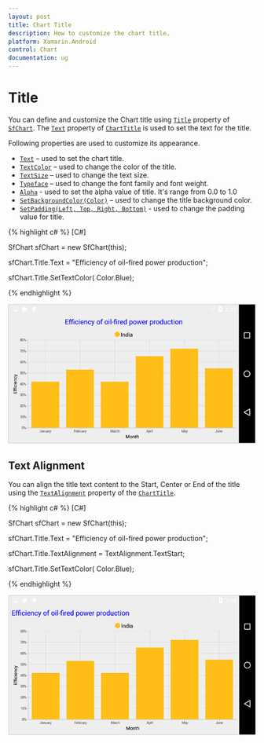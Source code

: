 ```yaml
---
layout: post
title: Chart Title
description: How to customize the chart title. 
platform: Xamarin.Android
control: Chart
documentation: ug
---
```


# Title

You can define and customize the Chart title using [`Title`](https://help.syncfusion.com/cr/cref_files/xamarin-android/Syncfusion.SfChart.Android~Com.Syncfusion.Charts.ChartBase~Title.html) property of [`SfChart`](http://help.syncfusion.com/cr/cref_files/xamarin-android/Syncfusion.SfChart.Android~Com.Syncfusion.Charts.SfChart.html). The [`Text`](http://help.syncfusion.com/cr/cref_files/xamarin-android/Syncfusion.SfChart.Android~Com.Syncfusion.Charts.ChartTitle~Text.html) property of [`ChartTitle`](https://help.syncfusion.com/cr/cref_files/xamarin-android/Syncfusion.SfChart.Android~Com.Syncfusion.Charts.ChartTitle.html) is used to set the text for the title. 

Following properties are used to customize its appearance.

* [`Text`](http://help.syncfusion.com/cr/cref_files/xamarin-android/Syncfusion.SfChart.Android~Com.Syncfusion.Charts.ChartTitle~Text.html) – used to set the chart title.
* [`TextColor`](http://help.syncfusion.com/cr/cref_files/xamarin-android/Syncfusion.SfChart.Android~Com.Syncfusion.Charts.ChartTitle~TextColors.html) – used to change the color of the title.
* [`TextSize`](http://help.syncfusion.com/cr/cref_files/xamarin-android/Syncfusion.SfChart.Android~Com.Syncfusion.Charts.ChartTitle~TextSize.html) – used to change the text size.
* [`Typeface`](http://help.syncfusion.com/cr/cref_files/xamarin-android/Syncfusion.SfChart.Android~Com.Syncfusion.Charts.ChartTitle~Typeface.html) – used to change the font family and font weight.
* [`Alpha`](http://help.syncfusion.com/cr/cref_files/xamarin-android/Syncfusion.SfChart.Android~Com.Syncfusion.Charts.ChartTitle~Alpha.html) - used to set the alpha value of title. It's range from 0.0 to 1.0
* [`SetBackgroundColor(Color)`]() – used to change the title background color.
* [`SetPadding(Left, Top, Right, Bottom)`]() - used to change the padding value for title.

{% highlight c# %}
[C#]

SfChart sfChart = new SfChart(this);

sfChart.Title.Text = "Efficiency of oil-fired power production";

sfChart.Title.SetTextColor( Color.Blue);

{% endhighlight %}

![](charttitle_images/charttitle_img1.png)

## Text Alignment

You can align the title text content to the Start, Center or End of the title using the [`TextAlignment`](http://help.syncfusion.com/cr/cref_files/xamarin-android/Syncfusion.SfChart.Android~Com.Syncfusion.Charts.ChartTitle~TextAlignment.html) property of the [`ChartTitle`](http://help.syncfusion.com/cr/cref_files/xamarin-android/Syncfusion.SfChart.Android~Com.Syncfusion.Charts.ChartTitle.html).

{% highlight c# %}
[C#]

SfChart sfChart = new SfChart(this);

sfChart.Title.Text = "Efficiency of oil-fired power production";

sfChart.Title.TextAlignment = TextAlignment.TextStart;

sfChart.Title.SetTextColor( Color.Blue);

{% endhighlight %}

![](charttitle_images/charttitle_img2.png)